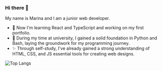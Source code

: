 ### Hi there 👋
My name is Marina and I am a junior web developer.
- 🌱 Now I'm learning React and TypeScript and working on my first portfolio.
- 🌺 During my time at university, I gained a solid foundation in Python and Bash, laying the groundwork for my programming journey.
- ✨ Through self-study, I've already gained a strong understanding of HTML, CSS, and JS essential tools for creating web designs.

![Top Langs](https://github-readme-stats.vercel.app/api/top-langs/?username=vasenkom&layout=compact)

<!--
**vasenkom/vasenkom** is a ✨ _special_ ✨ repository because its `README.md` (this file) appears on your GitHub profile.

Here are some ideas to get you started:


- 👯 I’m looking to collaborate on ...
- 🤔 I’m looking for help with ...
- 💬 Ask me about ...
- 📫 How to reach me: ...
- 😄 Pronouns: ...
- ⚡ Fun fact: ...
-->
